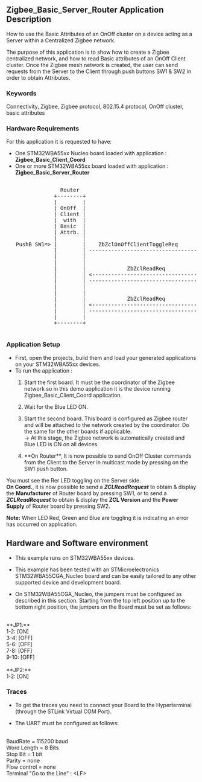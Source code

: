 ## __Zigbee_Basic_Server_Router Application Description__

How to use the Basic Attributes of an OnOff cluster on a device acting as a Server within a Centralized Zigbee network.  
    
The purpose of this application is to show how to create a Zigbee centralized network, and how to read Basic attributes of an OnOff Client cluster. Once the Zigbee mesh network is created, the user can send requests from the Server to the Client through push buttons SW1 & SW2 in order to obtain Attributes.  

### __Keywords__

Connectivity, Zigbee, Zigbee protocol, 802.15.4 protocol, OnOff cluster, basic attributes 

### __Hardware Requirements__

For this application it is requested to have:  

* One STM32WBA55xx Nucleo board loaded with application : **Zigbee_Basic_Client_Coord**  
* One or more STM32WBA55xx board loaded with application : **Zigbee_Basic_Server_Router**  

<pre>
	
                 Router                                          Coord.
               +--------+                                      +--------+
               |        |                                      |        |
               | OnOff  |                                      | OnOff  |        
               | Client |                                      | Server | 
               |  with  |                                      |        |
               | Basic  |                                      | Basic  |
               | Attrb. |                                      | Client |
               |        |                                      |        |
   PushB SW1=> |        |    ZbZclOnOffClientToggleReq         |        |
               |        | -----------------------------------> |        | => Red LED Toggle
               |        |                                      |        |
               |        |                                      |        |
               |        |             ZbZclReadReq             |        | <= PushB SW1
               |        | <----------------------------------- |        | 
			   |        | -----------------------------------> |        | => Display Manufacturer Name
               |        |                                      |        |			   
               |        |                                      |        |			   			   
               |        |             ZbZclReadReq             |        | <= PushB SW2
               |        | <----------------------------------- |        | 
			   |        | -----------------------------------> |        | => Display ZCL Version & Power Source
               |        |                                      |        |			   			   
               +--------+                                      +--------+

</pre> 

### __Application Setup__  

* First, open the projects, build them and load your generated applications on your STM32WBA55xx devices.
* To run the application :
	1. Start the first board. It must be the coordinator of the Zigbee network so in this demo application it is the device running Zigbee_Basic_Client_Coord application.  

	2. Wait for the Blue LED ON.  

	3. Start the second board. This board is configured as Zigbee router and will be attached to the network created by the coordinator.
Do the same for the other boards if applicable.  
&rarr; At this stage, the Zigbee network is automatically created and Blue LED is ON on all devices.  

	4. <p>**On Router**, It is now possible to send OnOff Cluster commands from the Client to the Server in multicast mode by pressing on the SW1 push button. 
You must see the Rer LED toggling on the Server side.  
**On Coord.**, it is now possible to send a ***ZCLReadRequest*** to obtain & display the **Manufacturer** of Router board by pressing SW1, or to send a ***ZCLReadRequest*** to obtain & display the **ZCL Version** and the **Power Supply** of Router board by pressing SW2.</p>  
   
**Note:** When LED Red, Green and Blue are toggling it is indicating an error has occurred on application.

## Hardware and Software environment

* This example runs on STM32WBA55xx devices.  

* This example has been tested with an STMicroelectronics STM32WBA55CGA_Nucleo board and can be easily tailored to any other supported device and development board.  

* On STM32WBA55CGA_Nucleo, the jumpers must be configured as described in this section. Starting from the top left position up to the bottom right position, the jumpers on the Board must be set as follows:
<br>    
**JP1:**</br>
1-2:  [ON]</br>
3-4:  [OFF]</br>
5-6:  [OFF]</br>
7-8:  [OFF]</br>
9-10: [OFF]</br>
<br>
**JP2:**</br>
1-2:  [ON]  

### __Traces__

* To get the traces you need to connect your Board to the Hyperterminal (through the STLink Virtual COM Port).  

* The UART must be configured as follows:  
<br>
BaudRate       = 115200 baud</br>
Word Length    = 8 Bits</br>
Stop Bit       = 1 bit</br>
Parity         = none</br>
Flow control   = none</br>
Terminal   "Go to the Line" : &lt;LF&gt;  


 



